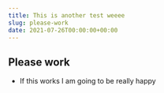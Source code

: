 ```yaml
---
title: This is another test weeee
slug: please-work
date: 2021-07-26T00:00:00+00:00
---
```


## Please work 

- If this works I am going to be really happy